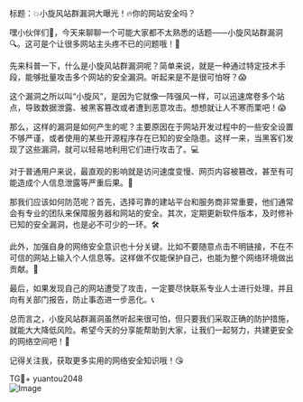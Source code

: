 标题：💥小旋风站群漏洞大曝光！🔥你的网站安全吗？

嘿小伙伴们👋，今天来聊聊一个可能大家都不太熟悉的话题——小旋风站群漏洞🔍。这可是个让很多网站主头疼不已的问题哦！🧐

先来科普一下，什么是小旋风站群漏洞呢？简单来说，就是一种通过特定技术手段，能够批量攻击多个网站的安全漏洞。听起来是不是很可怕呀？😱

这个漏洞之所以叫“小旋风”，是因为它就像一阵强风一样，可以迅速席卷多个站点，导致数据泄露、被黑客篡改或者遭到恶意攻击。想想就让人不寒而栗吧！😱

那么，这样的漏洞是如何产生的呢？主要原因在于网站开发过程中的一些安全设置不够严谨，或者使用的某些开源程序存在已知的安全隐患。这样一来，当黑客们发现了这些漏洞，就可以轻易地利用它们进行攻击了。💻

对于普通用户来说，最直观的影响就是访问速度变慢、网页内容被篡改，甚至有可能造成个人信息泄露等严重后果。🤯

那我们应该如何防范呢？首先，选择可靠的建站平台和服务商非常重要，他们通常会有专业的团队来保障服务器和网站的安全。其次，定期更新软件版本，及时修补已知的安全漏洞，也是必不可少的一环。🛠️

此外，加强自身的网络安全意识也十分关键。比如不要随意点击不明链接，不在不可信的网站上输入个人信息等。这样做不仅能保护自己，也能为整个网络环境做出贡献。🤝

最后，如果发现自己的网站遭受了攻击，一定要尽快联系专业人士进行处理，并且向有关部门报告，防止事态进一步恶化。📞

总而言之，小旋风站群漏洞虽然听起来很可怕，但只要我们采取正确的防护措施，就能大大降低风险。希望今天的分享能帮助到大家，让我们一起努力，共建更安全的网络空间吧！🌟

记得关注我，获取更多实用的网络安全知识哦！😘

TG💪+ yuantou2048  
![Image](https://github.com/user-attachments/assets/42a5a4a5-fea9-4a1d-8aa0-73e57e430cca)
